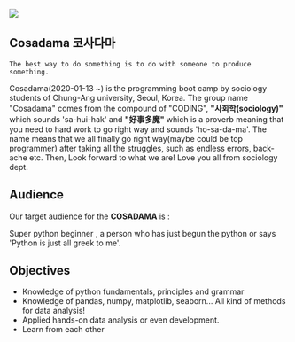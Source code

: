 
![ ](https://github.com/givemetarte/cosadama-socio/raw/master/COSADAMA_images/COSADAMA_LOGO(300).png)

## __Cosadama 코사다마__

``` 
The best way to do something is to do with someone to produce something.
```

Cosadama(2020-01-13 ~) is the programming boot camp by sociology students of Chung-Ang university, Seoul, Korea. The group name "Cosadama" comes from the compound of  "CODING", __"사회학(sociology)"__ which sounds 'sa-hui-hak' and **"好事多魔"** which is a proverb meaning that you need to hard work to go right way and sounds 'ho-sa-da-ma'. The name means that we all finally go right way(maybe could be top programmer) after taking all the struggles, such as endless errors, back-ache etc. Then, Look forward to what we are! Love you all from sociology dept. 

## __Audience__

Our target audience for the __COSADAMA__ is : 

Super python beginner , a person who has just begun the python or says 'Python is just all greek to me'.

## __Objectives__

* Knowledge of python fundamentals, principles and grammar
* Knowledge of pandas, numpy, matplotlib, seaborn... All kind of methods for data analysis!
* Applied hands-on data analysis or even development.
* Learn from each other

